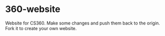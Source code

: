 360-website
===========

Website for CS360.  Make some changes and push them back to the origin.  Fork it to create your own website.
